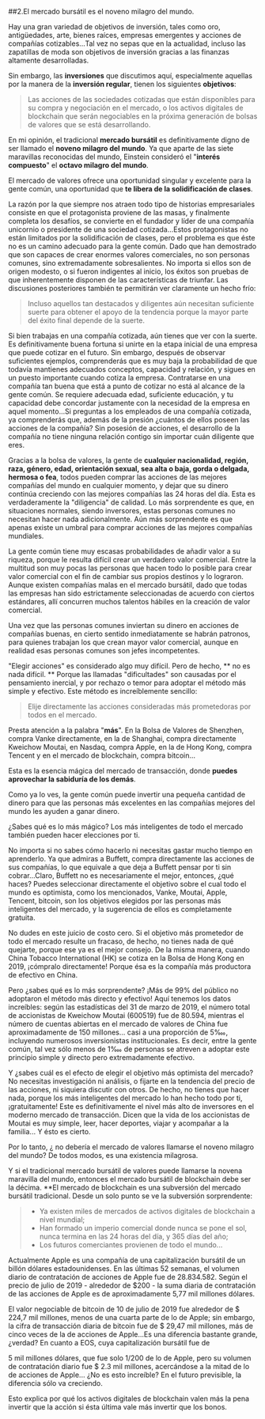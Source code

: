 ##2.El mercado bursátil es el noveno milagro del mundo.

Hay una gran variedad de objetivos de inversión, tales como oro, antigüedades, arte, bienes raíces, empresas emergentes y acciones de compañías cotizables\...Tal vez no sepas que en la actualidad, incluso las zapatillas de moda son objetivos de inversión gracias a las finanzas altamente desarrolladas.

Sin embargo, las **inversiones** que discutimos aquí, especialmente aquellas por la manera de la **inversión regular**, tienen los siguientes **objetivos**:

> Las acciones de las sociedades cotizadas que están disponibles para su compra y negociación en el mercado, o los activos digitales de blockchain que serán negociables en la próxima generación de bolsas de valores que se está desarrollando.

En mi opinión, el tradicional **mercado bursátil** es definitivamente digno de ser llamado el **noveno milagro del mundo**. Ya que aparte de las siete maravillas reconocidas del mundo, Einstein consideró el \"**interés compuesto**\" el **octavo milagro del mundo**.

El mercado de valores ofrece una oportunidad singular y excelente para la gente común, una oportunidad que **te libera de la solidificación de clases**.

La razón por la que siempre nos atraen todo tipo de historias empresariales consiste en que el protagonista proviene de las masas, y finalmente completa los desafíos, se convierte en el fundador y líder de una compañía unicornio o presidente de una sociedad cotizada\...Estos protagonistas no están limitados por la solidificación de clases, pero el problema es que éste no es un camino adecuado para la gente común. Dado que han demostrado que son capaces de crear enormes valores comerciales, no son personas comunes, sino extremadamente sobresalientes. No importa si ellos son de origen modesto, o si fueron indigentes al inicio, los éxitos son pruebas de que inherentemente disponen de las características de triunfar. Las discusiones posteriores también te permitirán ver claramente un hecho frío:

> Incluso aquellos tan destacados y diligentes aún necesitan suficiente suerte para obtener el apoyo de la tendencia porque la mayor parte del éxito final depende de la suerte.

Si bien trabajas en una compañía cotizada, aún tienes que ver con la suerte. Es definitivamente buena fortuna si unirte en la etapa inicial de una empresa que puede cotizar en el futuro. Sin embargo, después de observar suficientes ejemplos, comprenderás que es muy baja la probabilidad de que todavía mantienes adecuados conceptos, capacidad y relación, y sigues en un puesto importante cuando cotiza la empresa. Contratarse en una compañía tan buena que está a punto de cotizar no está al alcance de la gente común. Se requiere adecuada edad, suficiente educación, y tu capacidad debe concordar justamente con la necesidad de la empresa en aquel momento\...Si preguntas a los empleados de una compañía cotizada, ya comprenderás que, además de la presión ¿cuántos de ellos poseen las acciones de la compañía? Sin posesión de acciones, el desarrollo de la compañía no tiene ninguna relación contigo sin importar cuán diligente que eres.

Gracias a la bolsa de valores, la gente de **cualquier nacionalidad, región, raza, género, edad, orientación sexual, sea alta o baja, gorda o delgada, hermosa o fea**, todos pueden comprar las acciones de las mejores compañías del mundo en cualquier momento, y dejar que su dinero continúa creciendo con las mejores compañías las 24 horas del día. Esta es verdaderamente la \"diligencia\" de calidad. Lo más sorprendente es que, en situaciones normales, siendo inversores, estas personas comunes no necesitan hacer nada adicionalmente. Aún más sorprendente es que apenas existe un umbral para comprar acciones de las mejores compañías mundiales.

La gente común tiene muy escasas probabilidades de añadir valor a su riqueza, porque le resulta difícil crear un verdadero valor comercial. Entre la multitud son muy pocas las personas que hacen todo lo posible para crear valor comercial con el fin de cambiar sus propios destinos y lo lograron. Aunque existen compañías malas en el mercado bursátil, dado que todas las empresas han sido estrictamente seleccionadas de acuerdo con ciertos estándares, allí concurren muchos talentos hábiles en la creación de valor comercial.

Una vez que las personas comunes inviertan su dinero en acciones de compañías buenas, en cierto sentido inmediatamente se habrán patronos, para quienes trabajan los que crean mayor valor comercial, aunque en realidad esas personas comunes son jefes incompetentes.

\"Elegir acciones\" es considerado algo muy difícil. Pero de hecho, \*\* no es nada difícil. \*\* Porque las llamadas \"dificultades\" son causadas por el pensamiento inercial, y por rechazo o temor para adoptar el método más simple y efectivo. Este método es increíblemente sencillo:

> Elije directamente las acciones consideradas más prometedoras por todos en el mercado.

Presta atención a la palabra \"**más**\". En la Bolsa de Valores de Shenzhen, compra Vanke directamente, en la de Shanghai, compra directamente Kweichow Moutai, en Nasdaq, compra Apple, en la de Hong Kong, compra Tencent y en el mercado de blockchain, compra bitcoin\...

Esta es la esencia mágica del mercado de transacción, donde **puedes aprovechar la sabiduría de los demás**.

Como ya lo ves, la gente común puede invertir una pequeña cantidad de dinero para que las personas más excelentes en las compañías mejores del mundo les ayuden a ganar dinero.

¿Sabes qué es lo más mágico? Los más inteligentes de todo el mercado también pueden hacer elecciones por ti.

No importa si no sabes cómo hacerlo ni necesitas gastar mucho tiempo en aprenderlo. Ya que admiras a Buffett, compra directamente las acciones de sus compañías, lo que equivale a que deja a Buffett pensar por ti sin cobrar\...Claro, Buffett no es necesariamente el mejor, entonces, ¿qué haces? Puedes seleccionar directamente el objetivo sobre el cual todo el mundo es optimista, como los mencionados, Vanke, Moutai, Apple, Tencent, bitcoin, son los objetivos elegidos por las personas más inteligentes del mercado, y la sugerencia de ellos es completamente gratuita.


No dudes en este juicio de costo cero. Si el objetivo más prometedor de todo el mercado resulte un fracaso, de hecho, no tienes nada de qué quejarte, porque ese ya es el mejor consejo. De la misma manera, cuando China Tobacco International (HK) se cotiza en la Bolsa de Hong Kong en 2019, ¡cómpralo directamente! Porque ésa es la compañía más productora de efectivo en China.

Pero ¿sabes qué es lo más sorprendente? ¡Más de 99% del público no adoptaron el método más directo y efectivo! Aquí tenemos los datos increíbles: según las estadísticas del 31 de marzo de 2019, el número total de accionistas de Kweichow Moutai (600519) fue de 80.594, mientras el número de cuentas abiertas en el mercado de valores de China fue aproximadamente de 150 millones\... casi a una proporción de 5‱, incluyendo numerosos inversionistas institucionales. Es decir, entre la gente común, tal vez sólo menos de 1‱ de personas se atreven a adoptar este principio simple y directo pero extremadamente efectivo.

Y ¿sabes cuál es el efecto de elegir el objetivo más optimista del mercado? No necesitas investigación ni análisis, o fijarte en la tendencia del precio de las acciones, ni siquiera discutir con otros. De hecho, no tienes que hacer nada, porque los más inteligentes del mercado lo han hecho todo por ti, ¡gratuitamente! Este es definitivamente el nivel más alto de inversores en el moderno mercado de transacción. Dicen que la vida de los accionistas de Moutai es muy simple, leer, hacer deportes, viajar y acompañar a la familia\... Y ésto es cierto.

Por lo tanto, ¿ no debería el mercado de valores llamarse el noveno milagro del mundo? De todos modos, es una existencia milagrosa.

Y si el tradicional mercado bursátil de valores puede llamarse la novena maravilla del mundo, entonces el mercado bursátil de blockchain debe ser la décima. \*\*El mercado de blockchain es una subversión del mercado bursátil tradicional. Desde un solo punto se ve la subversión sorprendente:

>- Ya existen miles de mercados de activos digitales de blockchain a nivel mundial;
>- Han formado un imperio comercial donde nunca se pone el sol, nunca termina en las 24 horas del día, y 365 días del año;
>- Los futuros comerciantes provienen de todo el mundo\...

Actualmente Apple es una compañía de una capitalización bursátil de un billón dólares estadounidenses. En las últimas 52 semanas, el volumen diario de contratación de acciones de Apple fue de 28.834.582. Según el precio de julio de 2019 - alrededor de \$200 - la suma diaria de contratación de las acciones de Apple es de aproximadamente 5,77 mil millones dólares.

El valor negociable de bitcoin de 10 de julio de 2019 fue alrededor de \$ 224,7 mil millones, menos de una cuarta parte de lo de Apple; sin embargo, la cifra de transacción diaria de bitcoin fue de \$ 29,47 mil millones, más de cinco veces de la de acciones de Apple\...Es una diferencia bastante grande, ¿verdad? En cuanto a EOS, cuya capitalización bursátil fue de

5 mil millones dólares, que fue solo 1/200 de lo de Apple, pero su volumen de contratación diario fue \$ 2.3 mil millones, acercándose a la mitad de lo de acciones de Apple\... ¿No es esto increíble? En el futuro previsible, la diferencia sólo va creciendo.

Esto explica por qué los activos digitales de blockchain valen más la pena invertir que la acción si ésta última vale más invertir que los bonos.
